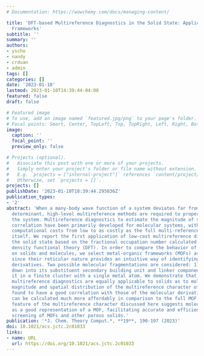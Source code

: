 ```yaml
---
# Documentation: https://wowchemy.com/docs/managing-content/

title: 'DFT-based Multireference Diagnostics in the Solid State: Application to Metal-organic
  Frameworks'
subtitle: ''
summary: ''
authors:
- yscho
- nandy
- crduan
- admin
tags: []
categories: []
date: '2023-01-10'
lastmod: 2023-01-10T14:39:44-04:00
featured: false
draft: false

# Featured image
# To use, add an image named `featured.jpg/png` to your page's folder.
# Focal points: Smart, Center, TopLeft, Top, TopRight, Left, Right, BottomLeft, Bottom, BottomRight.
image:
  caption: ''
  focal_point: ''
  preview_only: false

# Projects (optional).
#   Associate this post with one or more of your projects.
#   Simply enter your project's folder or file name without extension.
#   E.g. `projects = ["internal-project"]` references `content/project/deep-learning/index.md`.
#   Otherwise, set `projects = []`.
projects: []
publishDate: '2023-01-10T18:39:44.295036Z'
publication_types:
- '2'
abstract: 'When a many-body wave function of a system deviates far from a single reference
  determinant, high-level multireference methods are required to properly explain
  the system. Multireference diagnostics to estimate the magnitude of such static
  correlation have been primarily developed for molecular systems, with a range of
  computational costs from low to as costly as the full multi-reference calculation
  itself. We report the first application of low-cost multireference diagnostics on
  the solid state based on the fractional occupation number calculated with finite-temperature
  density functional theory (DFT). In order to compare the behavior of the diagnostics
  on solids and molecules, we select metal-organic frameworks (MOFs) as model materials,
  since their reticular nature provides an intuitive way of identifying molecular
  derivatives. Two possible molecular fragmentations are considered: 1) breaking it
  down into its substituent secondary building unit and linker components and 2) extracting
  it in a finite cluster with a single metal atom. We demonstrate that the DFT-based
  multireference diagnostics are equally applicable to solids as to molecules. The
  magnitude and spatial distribution of the multireference character of a MOF are
  found to have a good correlation with those of the molecular derivatives, which
  can be calculated much more affordably in comparison to the full MOF. The additivity
  feature of the multireference character discussed here suggests molecular derivatives
  as a good representation of a MOF, facilitating accurate and efficient high throughput
  screening of MOFs and other porous solids.'
publication: '*J. Chem. Theory Comput.*, **19**, 190-197 (2023)'
doi: 10.1021/acs.jctc.2c01033
links:
- name: URL
  url: https://doi.org/10.1021/acs.jctc.2c01033
---
```

